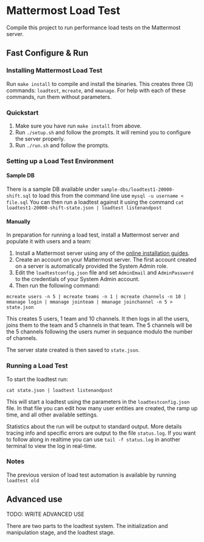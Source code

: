 # Mattermost Load Test

Compile this project to run performance load tests on the Mattermost server. 

## Fast Configure & Run

### Installing Mattermost Load Test

Run `make install` to compile and install the binaries. This creates three (3) commands: `loadtest`, `mcreate`, and `mmanage`. For help with each of these commands, run them without parameters.

### Quickstart

1. Make sure you have run `make install` from above.
2. Run `./setup.sh` and follow the prompts. It will remind you to configure the server properly.
2. Run `./run.sh` and follow the prompts.


### Setting up a Load Test Environment 

#### Sample DB

There is a sample DB available under `sample-dbs/loadtest1-20000-shift.sql` to load this from the command line use `mysql -u username < file.sql`
You can then run a loadtest against it using the command `cat loadtest1-20000-shift-state.json | loadtest listenandpost`

#### Manually

In preparation for running a load test, install a Mattermost server and populate it with users and a team: 

1. Install a Mattermost server using any of the [online installation guides](https://docs.mattermost.com/guides/administrator.html#install-guides). 
2. Create an account on your Mattermost server. The first account created on a server is automatically provided the System Admin role. 
3. Edit the `loadtestconfig.json` file and set `AdminEmail` and `AdminPassword` to the credentials of your System Admin account. 
4. Then run the following command:

```
mcreate users -n 5 | mcreate teams -n 1 | mcreate channels -n 10 | mmanage login | mmanage jointeam | mmanage joinchannel -n 5 > state.json
```

This creates 5 users, 1 team and 10 channels. It then logs in all the users, joins them to the team and 5 channels in that team. The 5 channels will be the 5 channels following the users numer in sequance modulo the number of channels. 

The server state created is then saved to `state.json`.

### Running a Load Test 

To start the loadtest run:
```
cat state.json | loadtest listenandpost
```

This will start a loadtest using the parameters in the `loadtestconfig.json` file. In that file you can edit how many user entities are created, the ramp up time, and all other available settings.

Statistics about the run will be output to standard output. More details tracing info and specific errors are output to the file `status.log`. If you want to follow along in realtime you can use `tail -f status.log` in another terminal to view the log in real-time. 

### Notes 

The previous version of load test automation is available by running `loadtest old`

## Advanced use

TODO: WRITE ADVANCED USE

There are two parts to the loadtest system. The initialization and manipulation stage, and the loadtest stage. 
